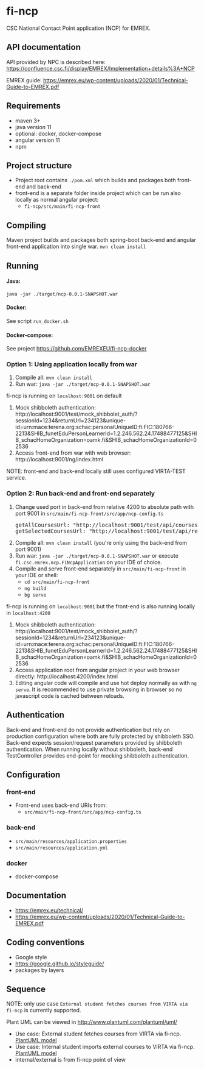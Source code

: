 # fi-ncp
CSC National Contact Point application (NCP) for EMREX.

## API documentation
API provided by NPC is described here:<br> 
https://confluence.csc.fi/display/EMREX/Implementation+details%3A+NCP

EMREX guide: https://emrex.eu/wp-content/uploads/2020/01/Technical-Guide-to-EMREX.pdf

## Requirements
- maven 3+ 
- java version 11
- optional: docker, docker-compose
- angular version 11
- npm

## Project structure
- Project root contains `./pom.xml` which builds and packages both front-end and back-end 
- front-end is a separate folder inside project which can be run also locally as normal angular 
  project:
  - `fi-ncp/src/main/fi-ncp-front`

## Compiling
Maven project builds and packages both spring-boot back-end and angular front-end application 
into single war.
`mvn clean install`


## Running

#### Java:
`java -jar ./target/ncp-0.0.1-SNAPSHOT.war`

#### Docker: 
See script `run_docker.sh`

#### Docker-compose: 
See project https://github.com/EMREXEU/fi-ncp-docker

### Option 1: Using application locally from war
1) Compile all: `mvn clean install`
2) Run war: `java -jar ./target/ncp-0.0.1-SNAPSHOT.war`

fi-ncp is running on `localhost:9001` on default

1) Mock shibboleth authentication: http://localhost:9001/test/mock_shibbolet_auth/?sessionId=1234&returnUrl=234123&unique-id=urn:mace:terena.org:schac:personalUniqueID:fi:FIC:180766-2213&SHIB_funetEduPersonLearnerId=1.2.246.562.24.17488477125&SHIB_schacHomeOrganization=oamk.fi&SHIB_schacHomeOrganizationId=02536 
2) Access front-end from war with web browser: http://localhost:9001/ng/index.html
   
NOTE: front-end and back-end locally still uses configured VIRTA-TEST service.

### Option 2: Run back-end and front-end separately
1) Change used port in back-end from relative 4200 to absolute path with port 9001 in
   `src/main/fi-ncp-front/src/app/ncp-config.ts`  
   <pre>
   getAllCoursesUrl: "http://localhost:9001/test/api/courses/",
   getSelectedCoursesUrl: "http://localhost:9001/test/api/review/"
   </pre>
2) Compile all: `mvn clean install` (you're only using the back-end from port 9001)
3) Run war: `java -jar ./target/ncp-0.0.1-SNAPSHOT.war` or execute `fi.csc.emrex.ncp.FiNcpApplication` 
   on your IDE of choice.
4) Compile and serve front-end separately in `src/main/fi-ncp-front` in your IDE or shell:
   - `cd src/main/fi-ncp-front`
   - `ng build`
   - `bg serve`

fi-ncp is running on `localhost:9001` but the front-end is also running locally in 
`localhost:4200` 
1) Mock shibboleth authentication: http://localhost:9001/test/mock_shibbolet_auth/?sessionId=1234&returnUrl=234123&unique-id=urn:mace:terena.org:schac:personalUniqueID:fi:FIC:180766-2213&SHIB_funetEduPersonLearnerId=1.2.246.562.24.17488477125&SHIB_schacHomeOrganization=oamk.fi&SHIB_schacHomeOrganizationId=02536
2) Access application root from angular project in your web browser directly: http://localhost:4200/index.html
3) Editing angular code will compile and use hot deploy normally as with `ng serve`. It is 
   recommended to use private browsing in browser so no javascript code is cached between reloads. 

## Authentication
Back-end and front-end do not provide authentication but rely on production configuration where both
are fully protected by shibboleth SSO. Back-end expects session/request parameters provided by
shibboleth authentication. When running locally without shibboleth, back-end TestController provides 
end-point for mocking shibboleth authentication.  

## Configuration
### front-end
- Front-end uses back-end URIs from: 
  - `src/main/fi-ncp-front/src/app/ncp-config.ts`

### back-end
- `src/main/resources/application.properties`
- `src/main/resources/application.yml`

### docker
- docker-compose

## Documentation
- https://emrex.eu/technical/
- https://emrex.eu/wp-content/uploads/2020/01/Technical-Guide-to-EMREX.pdf

## Coding conventions
- Google style 
- https://google.github.io/styleguide/
- packages by layers

## Sequence
NOTE: only use case `External student fetches courses from VIRTA via fi-ncp` is currently supported.

Plant UML can be viewed in  http://www.plantuml.com/plantuml/uml/

- Use case: External student fetches courses from VIRTA via fi-ncp.
 [PlantUML model](./sequence_student_fetches_courses_from_virta.puml)
- Use case: Internal student imports external courses to VIRTA via fi-ncp.
 [PlantUML model](./sequence_student_imports_external_courses_to_virta.puml)
- internal/external is from fi-ncp point of view
